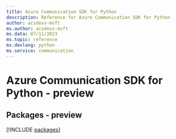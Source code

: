 ```yaml
---
title: Azure Communication SDK for Python
description: Reference for Azure Communication SDK for Python
author: acsdevx-msft
ms.author: acsdevx-msft
ms.data: 07/11/2023
ms.topic: reference
ms.devlang: python
ms.service: communication
---
```

# Azure Communication SDK for Python - preview
## Packages - preview
[!INCLUDE [packages](communication-index.md)]